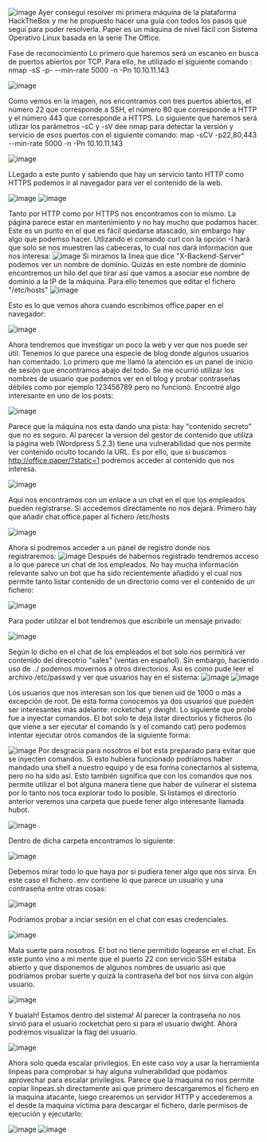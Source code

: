 ![image](https://user-images.githubusercontent.com/106914229/172148676-99c3eaa4-7046-4877-a46b-552ab2498adc.png)
Ayer conseguí resolver mi primera máquina de la plataforma HackTheBox y me he propuesto hacer una guía con todos los pasos que seguí para poder resolverla. Paper es un máquina de nivel fácil con Sistema Operativo Linux basada en la serie The Office.

Fase de reconocimiento
Lo primero que haremos será un escaneo en busca de puertos abiertos por TCP. Para ello, he utilizado el siguiente comando : nmap -sS -p- --min-rate 5000 -n -Pn 10.10.11.143

![image](https://user-images.githubusercontent.com/106914229/172150841-33369831-19a5-46f3-adc5-b4a44438067b.png)

Como vemos en la imagen, nos encontramos con tres puertos abiertos, el número 22 que corresponde a SSH, el número 80 que corresponde a HTTP y el número 443 que corresponde a HTTPS. Lo siguiente que haremos será utlizar los parámetros -sC y -sV dee nmap para detectar la versión y servicio de esos puertos con el siguiente comando: map -sCV -p22,80,443 --min-rate 5000 -n -Pn 10.10.11.143

![image](https://user-images.githubusercontent.com/106914229/172151429-3730a20d-8202-4e1d-882c-57ed53b009e0.png)

LLegado a este punto y sabiendo que hay un servicio tanto HTTP como HTTPS podemos ir al navegador para ver el contenido de la web.

![image](https://user-images.githubusercontent.com/106914229/172151782-9859f174-61ae-4630-bb1e-7d6486b20a70.png)
![image](https://user-images.githubusercontent.com/106914229/172151872-66c47394-cee8-4176-b5aa-7c4c7cd6e6ba.png)

Tanto por HTTP como por HTTPS nos encontramos con lo mismo. La página parece estar en mantenimiento y no hay mucho que podamos hacer. Este es un punto en el que es fácil quedarse atascado, sin embargo hay algo que podemso hacer. Utlizando el comando curl con la opción -I hará que solo se nos muestren las cabeceras, lo cual nos dará información que nos interesa:
![image](https://user-images.githubusercontent.com/106914229/172153623-e256f9e8-9e19-40be-8e39-3e1f413b0bc4.png)
Si miramos la linea que dice "X-Backend-Server" podemos ver un nombre de dominio. Quizás en este nombre de dominio encontremos un hilo del que tirar asi que vamos a asociar ese nombre de dominio a la IP de la máquina. Para ello tenemos que editar el fichero "/etc/hosts"
![image](https://user-images.githubusercontent.com/106914229/172154103-e1f3b7a0-b352-410e-b3be-96a4fcfd2906.png)

Esto es lo que vemos ahora cuando escribimos office.paper en el navegador:

![image](https://user-images.githubusercontent.com/106914229/172154288-1fba03ae-eb23-44f3-85ac-1fe3a77e8b0a.png)

Ahora tendremos que investigar un poco la web y ver que nos puede ser útil. Tenemos lo que parece una especie de blog donde algunos usuarios han comentado. Lo primero que me llamó la atención es un panel de inicio de sesión que encontramos abajo del todo. Se me ocurrió utilizar los nombres de usuario que podemos ver en el blog y probar contraseñas débiles como por ejemplo 123456789 pero no funcionó.
Encontré algo interesante en uno de los posts:

![image](https://user-images.githubusercontent.com/106914229/172155168-bca57063-66db-4caf-9588-bdc1b7bce458.png)

Parece que la máquina nos esta dando una pista: hay "contenido secreto" que no es seguro. Al parecer la version del gestor de contenido que utiliza la página web (Wordpress 5.2.3) tiene una vulnerabilidad que nos permite ver contenido oculto tocando la URL. Es por ello, que si buscamos http://office.paper/?static=1 podremos acceder al contenido que nos interesa.

![image](https://user-images.githubusercontent.com/106914229/172162500-72637800-f072-4a26-9112-b2195c13561b.png)

Aqui nos encontramos con un enlace a un chat en el que los empleados pueden registrarse. Si accedemos directamente no nos dejará. Primero hay que añadir chat.office.paper al fichero /etc/hosts

![image](https://user-images.githubusercontent.com/106914229/172162921-bbccb3fc-8f3a-4f74-a0fe-296ed241fc47.png)

Ahora si podremos acceder a un panel de registro donde nos registraremos:
![image](https://user-images.githubusercontent.com/106914229/172163317-3def194b-ed1c-4688-9b96-73f9b95d3e57.png)
Después de habernos registrado tendremos acceso a lo que parece un chat de los empleados. No hay mucha información relevante salvo un bot que ha sido recientemente añadido y el cual nos permite tanto listar contenido de un directorio como ver el contenido de un fichero:

![image](https://user-images.githubusercontent.com/106914229/172164014-ff40ac33-4336-4f21-a627-9cd8706d5678.png)

Para poder utilizar el bot tendremos que escribirle un mensaje privado:

![image](https://user-images.githubusercontent.com/106914229/172164210-40b6dd4e-1cfa-407d-bac5-9b63ab111fd4.png)

Según lo dicho en el chat de los empleados el bot solo nos permitirá ver contenido del direcotrio "sales" (ventas en español). Sin embargo, haciendo uso de ../ podemos movernos a otros directorios. Asi es como pude leer el archivo /etc/passwd y ver que usuarios hay en el sistema:
![image](https://user-images.githubusercontent.com/106914229/172164788-04e92ecc-9404-49ea-a690-3619be2c74be.png)
![image](https://user-images.githubusercontent.com/106914229/172165081-078c6f04-0680-4e86-8075-fcafb1dd3d62.png)

Los usuarios que nos interesan son los que tienen uid de 1000 o más a excepción de root. De esta forma conocemos ya dos usuarios que pueden ser interesantes más adelante: rocketchat y dwight.
Lo siguiente que probé fue a inyectar comandos. El bot solo te deja listar directorios y ficheros (lo que viene a ser ejecutar el comando ls y el comando cat) pero podemos intentar ejecutar otros comandos de la siguiente forma:

![image](https://user-images.githubusercontent.com/106914229/172166167-45d90737-7b53-49a2-a364-01f1b285ff61.png)
Por desgracia para nosotros el bot esta preparado para evitar que se inyecten comandos. Si esto hubiera funcionado podríamos haber mandado una shell a nuestro equipo y de esa forma conectarnos al sistema, pero no ha sido así. Esto también significa que con los comandos que nos permite utilizar el bot alguna manera tiene que haber de vulnerar el sistema por lo tanto nos toca explorar todo lo posible.
Si listamos el directorio anterior veremos una carpeta que puede tener algo interesante llamada hubot.

![image](https://user-images.githubusercontent.com/106914229/172166905-f818bd36-c5cb-41bb-82e7-b5eb406b9c89.png)

Dentro de dicha carpeta encontramos lo siguiente:

![image](https://user-images.githubusercontent.com/106914229/172167022-b5496a82-1a4c-4e8f-8bf2-b1fdf632f467.png)

Debemos mirar todo lo que haya por si pudiera tener algo que nos sirva. En este caso el fichero .env contiene lo que parece un usuario y una contraseña entre otras cosas:

![image](https://user-images.githubusercontent.com/106914229/172167770-3abdb70f-f82a-4533-9d8f-218fb80e7c3d.png)

Podríamos probar a inciar sesión en el chat con esas credenciales. 

![image](https://user-images.githubusercontent.com/106914229/172168064-550d1f40-aca3-4890-9870-0cd4ed60cc81.png)

Mala suerte para nosotros. El bot no tiene permitido logearse en el chat. En este punto vino a mi mente que el puerto 22 con servicio SSH estaba abierto y que disponemos de algunos nombres de usuario asi que podriamos probar suerte y quizá la contraseña del bot nos sirva con algún usuario.

![image](https://user-images.githubusercontent.com/106914229/172169008-3f5006b5-c83f-4686-be8a-8d1cd7964983.png)

Y bualah! Estamos dentro del sistema! Al parecer la contraseña no nos sirvió para el usuario rocketchat pero si para el usuario dwight. Ahora podremos visualizar la flag del usuario.

![image](https://user-images.githubusercontent.com/106914229/172170385-9eea98e0-8ec3-449f-b532-4f6dbecabe1f.png)

Ahora solo queda escalar privilegios. En este caso voy a usar la herramienta linpeas para comprobar si hay alguna vulnerabilidad que podamos aprovechar para escalar privilegios.
Parece que la maquina no nos permite copiar linpeas.sh directamente asi que primero descargaremos el fichero en la maquina atacante, luego crearemos un servidor HTTP y accederemos a el desde la maquina víctima para descargar el fichero, darle permisos de ejecución y ejecutarlo:

![image](https://user-images.githubusercontent.com/106914229/172175784-2a0e54da-fb36-43f2-a212-5db811be59fd.png)
![image](https://user-images.githubusercontent.com/106914229/172175846-07130247-153b-4bfc-8e7c-cec3135f681d.png)





